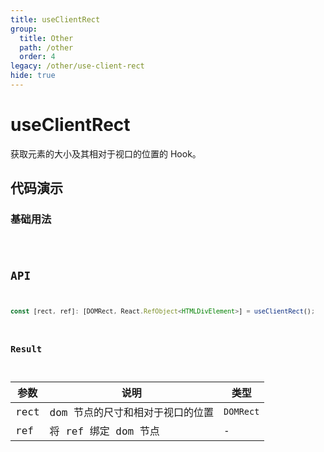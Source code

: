```yaml
---
title: useClientRect
group:
  title: Other
  path: /other
  order: 4
legacy: /other/use-client-rect
hide: true
---
```


# useClientRect

获取元素的大小及其相对于视口的位置的 Hook。

## 代码演示

### 基础用法

<code src="./demos/Demo1.tsx" />

## API

```typescript
const [rect, ref]: [DOMRect, React.RefObject<HTMLDivElement>] = useClientRect();
```

### Result

| 参数 | 说明                             | 类型      |
| ---- | -------------------------------- | --------- |
| rect | dom 节点的尺寸和相对于视口的位置 | `DOMRect` |
| ref  | 将 ref 绑定 dom 节点             | -         |
